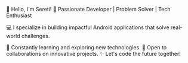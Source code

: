 👋 Hello, I'm Sereti!
🌟 Passionate Developer | Problem Solver | Tech Enthusiast

💻 I specialize in building impactful Android applications that solve real-world challenges.

🌱 Constantly learning and exploring new technologies.
🤝 Open to collaborations on innovative projects.
✨ Let's code the future together!
